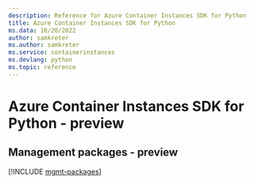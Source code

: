 ```yaml
---
description: Reference for Azure Container Instances SDK for Python
title: Azure Container Instances SDK for Python
ms.data: 10/20/2022
author: samkreter
ms.author: samkreter
ms.service: containerinstances
ms.devlang: python
ms.topic: reference
---
```

# Azure Container Instances SDK for Python - preview

## Management packages - preview
[!INCLUDE [mgmt-packages](container-instances-mgmt-index.md)]
